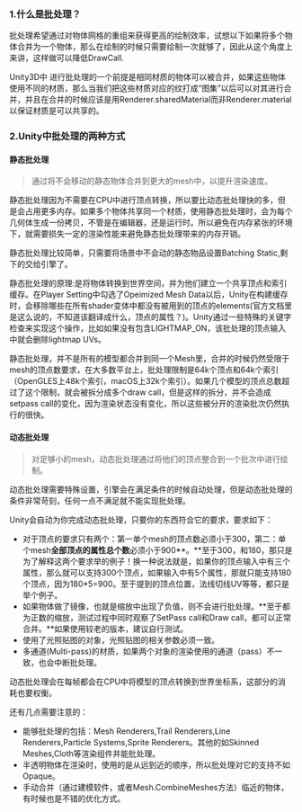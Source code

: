 ### 1.什么是批处理？

批处理希望通过对物体网格的重组来获得更高的绘制效率，试想以下如果将多个物体合并为一个物体，那么在绘制的时候只需要绘制一次就够了，因此从这个角度上来讲，这样做可以降低DrawCall.

Unity3D中 进行批处理的一个前提是相同材质的物体可以被合并，如果这些物体使用不同的材质，那么当我们把这些材质对应的纹打成“图集”以后可以对其进行合并，并且在合并的时候应该是用Renderer.sharedMaterial而非Renderer.material以保证材质是可以共享的。

### 2.Unity中批处理的两种方式

#### 静态批处理

>通过将不会移动的静态物体合并到更大的mesh中，以提升渲染速度。

静态批处理因为不需要在CPU中进行顶点转换，所以要比动态批处理快的多，但是会占用更多内存。如果多个物体共享同一个材质，使用静态批处理时，会为每个几何体生成一份拷贝，不管是在编辑器，还是运行时。所以避免在内存紧张的环境下，就需要损失一定的渲染性能来避免静态批处理带来的内存开销。

静态批处理比较简单，只需要将场景中不会动的静态物品设置Batching Static,剩下的交给引擎了。

静态批处理的原理:是将物体转换到世界空间，并为他们建立一个共享顶点和索引缓存。在Player  Setting中勾选了Opeimized Mesh Data以后，Unity在构建缓存时，会移除哪些在所有shader变体中都没有被用到的顶点的elements(官方文档里是这么说的，不知道该翻译成什么，顶点的属性？)。Unity通过一些特殊的关键字检查来实现这个操作，比如如果没有包含LIGHTMAP_ON，该批处理的顶点输入中就会删除lightmap UVs。

静态批处理，并不是所有的模型都合并到同一个Mesh里，合并的时候仍然受限于mesh的顶点数要求，在大多数平台上，批处理限制是64k个顶点和64k个索引（OpenGLES上48k个索引，macOS上32k个索引）。如果几个模型的顶点总数超过了这个限制，就会被拆分成多个draw call，但是这样的拆分，并不会造成setpass call的变化，因为渲染状态没有变化，所以这些被分开的渲染批次仍然执行的很快。


#### 动态批处理

>对足够小的mesh，动态批处理通过将他们的顶点整合到一个批次中进行绘制。

动态批处理需要特殊设置，引擎会在满足条件的时候自动处理，但是动态批处理的条件非常苛刻，任何一点不满足就不能实现批处理。

Unity会自动为你完成动态批处理，只要你的东西符合它的要求，要求如下：

- 对于顶点的要求只有两个：第一单个mesh的顶点数必须小于300，第二：单个mesh**全部顶点的属性总个数**必须小于900**。**至于300，和180，那只是为了解释这两个要求举的例子！换一种说法就是，如果你的顶点输入中有三个属性，那么就可以支持300个顶点，如果输入中有5个属性，那就只能支持180个顶点，因为180*5=900。至于提到的顶点位置，法线切线UV等等，都只是举个例子。
- 如果物体做了镜像，也就是缩放中出现了负值，则不会进行批处理。**至于都为正数的缩放，测试过程中同时观察了SetPass call和Draw call，都可以正常合并。**如果使用较老的版本，建议自行测试。
- 使用了光照贴图的对象，光照贴图的相关参数必须一致。
- 多通道(Multi-pass)的材质，如果两个对象的渲染使用的通道（pass）不一致，也会中断批处理。

动态批处理会在每帧都会在CPU中将模型的顶点转换到世界坐标系，这部分的消耗也要权衡。

还有几点需要注意的：
- 能够批处理的包括：Mesh Renderers,Trail Renderers,Line Renderers,Particle Systems,Sprite Renderers。其他的如Skinned Meshes,Cloth等渲染组件并能批处理。
- 半透明物体在渲染时，使用的是从远到近的顺序，所以批处理对它的支持不如Opaque。
- 手动合并（通过建模软件，或者Mesh.CombineMeshes方法）临近的物体，有时候也是不错的优化方式。